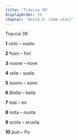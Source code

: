 ```yaml
---
title: 'Traccia 39'
displayOrder: 39
chapter: 'Unità 5: Come stai?'
---
```


Traccia 39

**1** voto – vuoto

**2** fuori – fori

**3** nuove – nove

**4** sola – suola

**5** suono – sono

**6** Biella – bella

**7** mai – mi

**8** nota – nuota

**9** scola – scuola

**10** può – Po
